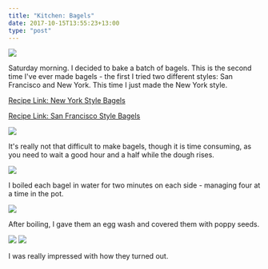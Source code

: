 ```yaml
---
title: "Kitchen: Bagels"
date: 2017-10-15T13:55:23+13:00
type: "post"
---
```


![](/img/kitchen_bagels_3517.jpg)


Saturday morning. I decided to bake a batch of bagels. This is the second time
I've ever made bagels - the first I tried two different styles: San Francisco
and New York. This time I just made the New York style.

[Recipe Link: New York Style Bagels](http://www.sophisticatedgourmet.com/2009/10/new-york-style-bagel-recipe/)

[Recipe Link: San Francisco Style Bagels](http://foodwishes.blogspot.co.nz/2012/08/san-francisco-style-bagels-taking.html)

![](/img/kitchen_bagels_3519.jpg)

It's really not that difficult to make bagels, though it is time consuming, as
you need to wait a good hour and a half while the dough rises.

![](/img/kitchen_bagels_3522.jpg)

I boiled each bagel in water for two minutes on each side - managing four at a
time in the pot.

![](/img/kitchen_bagels_3524.jpg)

After boiling, I gave them an egg wash and covered them with poppy seeds.

![](/img/kitchen_bagels_3526.jpg)
![](/img/kitchen_bagels_3527.jpg)

I was really impressed with how they turned out.
